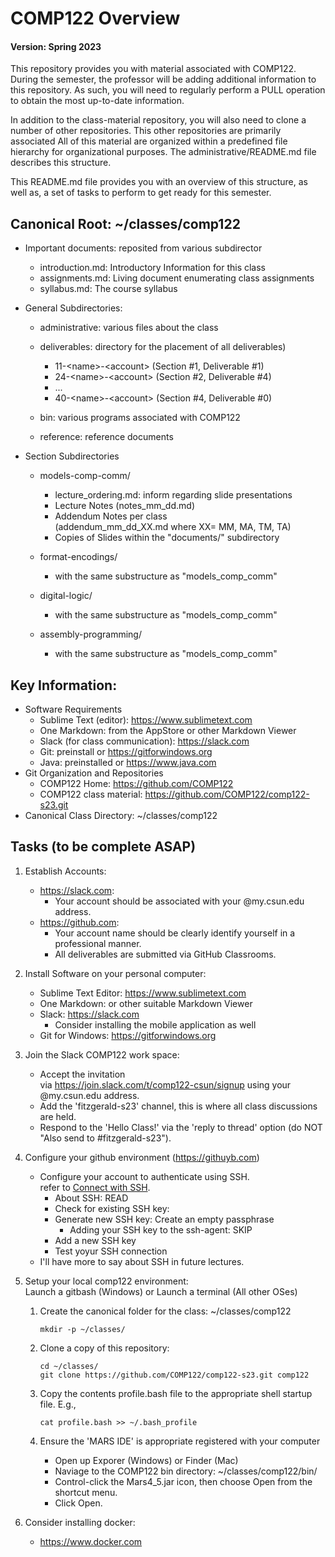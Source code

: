 # COMP122 Overview
#### Version: Spring 2023

This repository provides you with material associated with COMP122.  During the semester, the professor will be adding additional information to this repository. As such, you will need to regularly perform a PULL operation to obtain the most up-to-date information.

In addition to the class-material repository, you will also need to clone a number of other repositories. This other repositories are primarily associated   All of this material are organized within a predefined file hierarchy for organizational purposes. The administrative/README.md file describes this structure.

This README.md file provides you with an overview of this structure, as well as, a set of tasks to perform to get ready for this semester.  

## Canonical Root: \~/classes/comp122
  * Important documents: reposited from various subdirector
    - introduction.md: Introductory Information for this class
    - assignments.md: Living document enumerating class assignments
    - syllabus.md: The course syllabus
    
  * General Subdirectories:
    - administrative: various files about the class

    - deliverables: directory for the placement of all deliverables)
      - 11-\<name\>-\<account\> (Section #1, Deliverable #1)
      - 24-\<name\>-\<account\> (Section #2, Deliverable #4)
      - ...
      - 40-\<name\>-\<account\> (Section #4, Deliverable #0)

    - bin: various programs associated with COMP122

    - reference: reference documents


  * Section Subdirectories
    - models-comp-comm/
      - lecture_ordering.md: inform regarding slide presentations
      - Lecture Notes (notes_mm_dd.md)
      - Addendum Notes per class <br>
        (addendum_mm_dd_XX.md where XX= MM, MA, TM, TA)
      - Copies of Slides within the "documents/" subdirectory

    - format-encodings/
      - with the same substructure as "models_comp_comm"

    - digital-logic/
      - with the same substructure as "models_comp_comm"

    - assembly-programming/
      - with the same substructure as "models_comp_comm"


## Key Information:
  * Software Requirements
    - Sublime Text (editor): https://www.sublimetext.com
    - One Markdown: from the AppStore or other Markdown Viewer
    - Slack (for class communication): https://slack.com 
    - Git: preinstall or https://gitforwindows.org
    - Java: preinstalled or https://www.java.com
  * Git Organization and Repositories
    - COMP122 Home: https://github.com/COMP122
    - COMP122 class material: https://github.com/COMP122/comp122-s23.git
  * Canonical Class Directory: \~/classes/comp122

## Tasks (to be complete ASAP)
  1. Establish Accounts:
     - https://slack.com: 
       - Your account should be associated with your @my.csun.edu address.
     - https://github.com: 
       - Your account name should be clearly identify yourself in a professional manner.
       - All deliverables are submitted via GitHub Classrooms.

  1. Install Software on your personal computer:
     - Sublime Text Editor: https://www.sublimetext.com
     - One Markdown: or other suitable Markdown Viewer
     - Slack: https://slack.com  <br />   
       * Consider installing the mobile application as well
     - Git for Windows: https://gitforwindows.org


  1. Join the Slack COMP122 work space:
     - Accept the  invitation <br/> via https://join.slack.com/t/comp122-csun/signup using your @my.csun.edu address.
     - Add the 'fitzgerald-s23' channel, this is where all class discussions are held.
     - Respond to the 'Hello Class!' via the 'reply to thread' option (do NOT "Also send to #fitzgerald-s23").
 

  1. Configure your github environment (https://githuyb.com)
     - Configure your account to authenticate using SSH. <br>
       refer to [Connect with SSH](https://docs.github.com/en/github/authenticating-to-github/connecting-to-github-with-ssh).
       - About SSH: READ
       - Check for existing SSH key:
       - Generate new SSH key: Create an empty passphrase
         * Adding your SSH key to the ssh-agent:  SKIP
       - Add a new SSH key
       - Test yoyur SSH connection
     - I'll have more to say about SSH in future lectures.
 

  1. Setup your local comp122 environment: <br/>
     Launch a gitbash (Windows) or Launch a terminal (All other OSes)
      1. Create the canonical folder for the class: \~/classes/comp122 
         ```
         mkdir -p ~/classes/
         ```
     1. Clone a copy of this repository:
        ```
        cd ~/classes/
        git clone https://github.com/COMP122/comp122-s23.git comp122
        ```

     1. Copy the contents profile.bash file to the appropriate shell startup file.  E.g.,
        ```
        cat profile.bash >> ~/.bash_profile
        ```

     1. Ensure the 'MARS IDE' is appropriate registered with your computer
        - Open up Exporer (Windows) or Finder (Mac)
        - Naviage to the COMP122 bin directory:  ~/classes/comp122/bin/
        - Control-click the Mars4_5.jar icon, then choose Open from the shortcut menu.
        - Click Open.

  1. Consider installing docker:
     - https://www.docker.com

